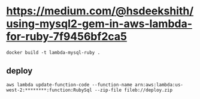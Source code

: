 # https://medium.com/@hsdeekshith/using-mysql2-gem-in-aws-lambda-for-ruby-7f9456bf2ca5

```
docker build -t lambda-mysql-ruby .
```

## deploy

```
aws lambda update-function-code --function-name arn:aws:lambda:us-west-2:********:function:RubySql --zip-file fileb://deploy.zip
```
